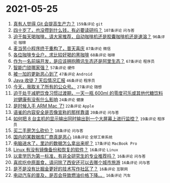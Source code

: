 # 2021-05-25

1. [真有人觉得 Git 会提高生产力？](https://www.v2ex.com/t/779029) `159条评论` `git`
1. [四十岁了，也没攒到什么钱，有必要读研吗？](https://www.v2ex.com/t/778984) `107条评论` `问与答`
1. [迫于每天喝咖啡，请大家推荐，自动咖啡机还是胶囊咖啡机还是速溶？](https://www.v2ex.com/t/779002) `96条评论` `咖啡`
1. [麦当劳小程序终于重构了，普天喜庆](https://www.v2ex.com/t/779012) `87条评论` `微信`
1. [各位咖啡专业户，求比较好喝的黑咖啡](https://www.v2ex.com/t/778985) `68条评论` `咖啡`
1. [作为一名前端开发，是应该拥抱腾讯生态还是阿里生态？](https://www.v2ex.com/t/779070) `67条评论` `程序员`
1. [智能门锁哪家强？](https://www.v2ex.com/t/779053) `57条评论` `硬件`
1. [被一加的更新恶心到了](https://www.v2ex.com/t/778993) `47条评论` `Android`
1. [Java 收徒 7 天后情况汇报](https://www.v2ex.com/t/779074) `46条评论` `程序员`
1. [今天，我取关了所有的公众号。](https://www.v2ex.com/t/779174) `27条评论` `随想`
1. [迫于处于减肥饮食习惯过渡期，一天一瓶 600ml 的零度可乐或其他代糖饮料对健康有没有什么影响](https://www.v2ex.com/t/779157) `24条评论` `健康`
1. [是时候入手 ARM Mac 了!](https://www.v2ex.com/t/779063) `22条评论` `Apple`
1. [语雀的内容安全是否像宣称的那样靠谱](https://www.v2ex.com/t/779001) `20条评论` `问与答`
1. [如何把 8 台主机的显示输出同时输出到一个大屏幕上进行监控？](https://www.v2ex.com/t/779122) `19条评论` `程序员`
1. [买二手房怎么砍价？](https://www.v2ex.com/t/779061) `18条评论` `问与答`
1. [国内的某数据库厂商真是恶心](https://www.v2ex.com/t/779035) `18条评论` `全球工单系统`
1. [电脑进水了，里边的数据怎么拿出来呢？](https://www.v2ex.com/t/779071) `17条评论` `MacBook Pro`
1. [Linux 有没有镜像备份和恢复的软件？](https://www.v2ex.com/t/779138) `16条评论` `Linux`
1. [以拿学历为第一标准，有非全研究生的专业推荐吗？](https://www.v2ex.com/t/779086) `16条评论` `问与答`
1. [喜欢吃中原面食，请问除了西安还可以去哪个城市旅游](https://www.v2ex.com/t/779036) `16条评论` `问与答`
1. [是不是没有比掘金更好的技术写作社区了？](https://www.v2ex.com/t/779020) `16条评论` `互联网`
1. [电动汽车的普及，是否会导致燃油价格下降。。](https://www.v2ex.com/t/778991) `16条评论` `汽车`
